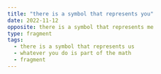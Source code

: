 ```yaml
---
title: "there is a symbol that represents you"
date: 2022-11-12
opposite: there is a symbol that represents me
type: fragment
tags:
  - there is a symbol that represents us
  - whatever you do is part of the math
  - fragment
---
```

